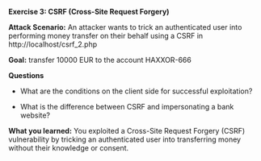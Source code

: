 **Exercise 3: CSRF (Cross-Site Request Forgery)**

**Attack Scenario:** An attacker wants to trick an authenticated user into performing money transfer on their behalf using a CSRF in http://localhost/csrf_2.php

**Goal:** transfer 10000 EUR to the account HAXXOR-666 

**Questions**

- What are the conditions on the client side for successful exploitation?

- What is the difference between CSRF and impersonating a bank website?

**What you learned:** You exploited a Cross-Site Request Forgery (CSRF) vulnerability by tricking an authenticated user into transferring money without their knowledge or consent.
